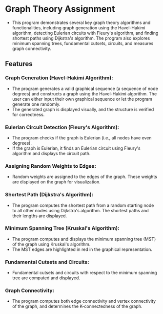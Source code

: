 # Graph Theory Assignment
* This program demonstrates several key graph theory algorithms and functionalities, including graph generation using the Havel-Hakimi algorithm, detecting Eulerian circuits with Fleury's algorithm, and finding shortest paths using Dijkstra's algorithm. The program also explores minimum spanning trees, fundamental cutsets, circuits, and measures graph connectivity.

## Features

### Graph Generation (Havel-Hakimi Algorithm):
* The program generates a valid graphical sequence (a sequence of node degrees) and constructs a graph using the Havel-Hakimi algorithm. The user can either input their own graphical sequence or let the program generate one randomly.
* The generated graph is displayed visually, and the structure is verified for correctness.

### Eulerian Circuit Detection (Fleury's Algorithm):
* The program checks if the graph is Eulerian (i.e., all nodes have even degrees).
* If the graph is Eulerian, it finds an Eulerian circuit using Fleury's algorithm and displays the circuit path.

### Assigning Random Weights to Edges:
* Random weights are assigned to the edges of the graph. These weights are displayed on the graph for visualization.

### Shortest Path (Dijkstra's Algorithm):
* The program computes the shortest path from a random starting node to all other nodes using Dijkstra's algorithm. The shortest paths and their lengths are displayed.

### Minimum Spanning Tree (Kruskal's Algorithm):
* The program computes and displays the minimum spanning tree (MST) of the graph using Kruskal's algorithm.
* The MST edges are highlighted in red in the graphical representation.

### Fundamental Cutsets and Circuits:
* Fundamental cutsets and circuits with respect to the minimum spanning tree are computed and displayed.

### Graph Connectivity:
* The program computes both edge connectivity and vertex connectivity of the graph, and determines the K-connectedness of the graph.

